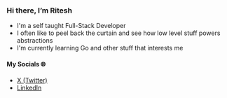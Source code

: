 ### Hi there, I’m Ritesh
 
- I'm a self taught Full-Stack Developer
- I often like to peel back the curtain and see how low level stuff powers abstractions
- I'm currently learning Go and other stuff that interests me

#### My Socials 🌐
- [X (Twitter)](https://x.com/riteshgsh)
- [LinkedIn](https://linkedin.com/in/riteshgsh)
<!--
### 🌐 Socials: 
[![Twitter](https://img.shields.io/badge/Twitter-%231DA1F2.svg?logo=Twitter&logoColor=white)](https://twitter.com/riteshgsh)
[![LinkedIn](https://img.shields.io/badge/LinkedIn-%230077B5.svg?logo=linkedin&logoColor=white)](https://linkedin.com/in/riteshgsh)

### 💻 Tech Stack:
![techstack](https://skillicons.dev/icons?i=js,ts,java,c,go,bash,sass,css,html,vscode,idea,nodejs,expressjs,vuejs,react,nuxtjs,tailwind,mongodb,redis,docker,vercel,netlify,render,jwt,socketio)

### 📊 GitHub Stats: 
<table style="border: none;" align="center">
  <tr>
    <td align="center">
      <img 
        src="https://github-readme-stats.vercel.app/api?username=ghoshRitesh12&include_all_commits=true&count_private=true&show_icons=true&line_height=20&theme=dracula"
      />
    </td>
    <td align="center">
      <img 
        src="https://github-readme-stats.vercel.app/api/top-langs?username=ghoshRitesh12&show_icons=true&locale=en&layout=compact&theme=dracula" 
      />
    </td>
  </tr>
</table>
<div align="center">
  <img 
    align="center" 
    src="http://github-readme-streak-stats.herokuapp.com?user=ghoshRitesh12&theme=dracula"
  />
</p>
  
<br/>
-->
